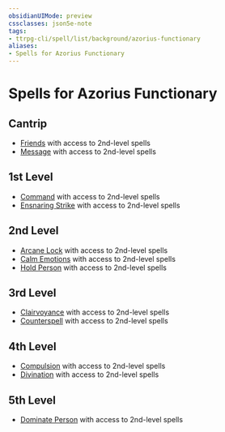 ```yaml
---
obsidianUIMode: preview
cssclasses: json5e-note
tags:
- ttrpg-cli/spell/list/background/azorius-functionary
aliases:
- Spells for Azorius Functionary
---
```

# Spells for Azorius Functionary

## Cantrip

- [Friends](Інструменти%20ДМ/CLI/spells/friends-xphb.md "XPHB") with access to 2nd-level spells
- [Message](Інструменти%20ДМ/CLI/spells/message-xphb.md "XPHB") with access to 2nd-level spells

## 1st Level

- [Command](Інструменти%20ДМ/CLI/spells/command-xphb.md "XPHB") with access to 2nd-level spells
- [Ensnaring Strike](Інструменти%20ДМ/CLI/spells/ensnaring-strike-xphb.md "XPHB") with access to 2nd-level spells

## 2nd Level

- [Arcane Lock](Інструменти%20ДМ/CLI/spells/arcane-lock-xphb.md "XPHB") with access to 2nd-level spells
- [Calm Emotions](Інструменти%20ДМ/CLI/spells/calm-emotions-xphb.md "XPHB") with access to 2nd-level spells
- [Hold Person](Інструменти%20ДМ/CLI/spells/hold-person-xphb.md "XPHB") with access to 2nd-level spells

## 3rd Level

- [Clairvoyance](Інструменти%20ДМ/CLI/spells/clairvoyance-xphb.md "XPHB") with access to 2nd-level spells
- [Counterspell](Інструменти%20ДМ/CLI/spells/counterspell-xphb.md "XPHB") with access to 2nd-level spells

## 4th Level

- [Compulsion](Інструменти%20ДМ/CLI/spells/compulsion-xphb.md "XPHB") with access to 2nd-level spells
- [Divination](Інструменти%20ДМ/CLI/spells/divination-xphb.md "XPHB") with access to 2nd-level spells

## 5th Level

- [Dominate Person](Інструменти%20ДМ/CLI/spells/dominate-person-xphb.md "XPHB") with access to 2nd-level spells